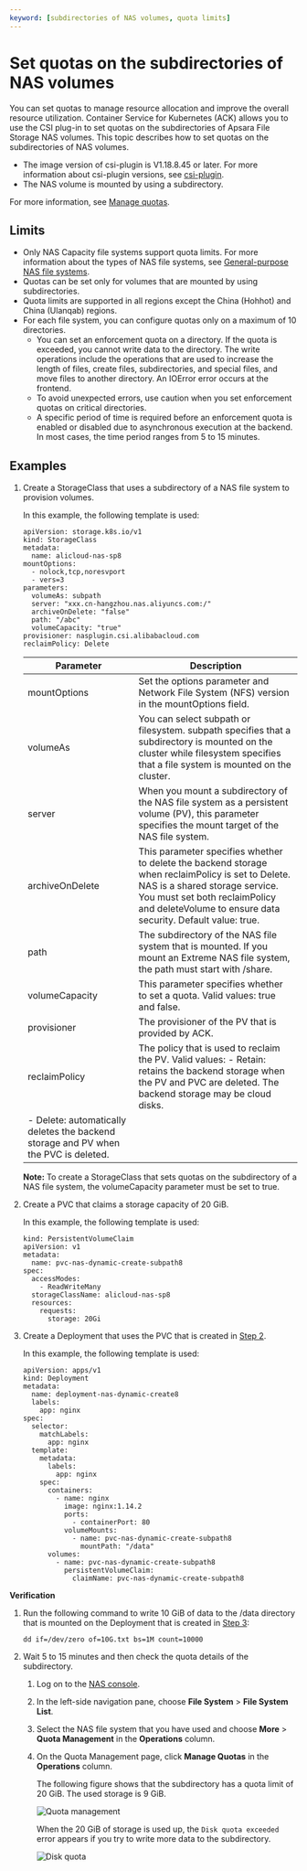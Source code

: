 ```yaml
---
keyword: [subdirectories of NAS volumes, quota limits]
---
```


# Set quotas on the subdirectories of NAS volumes

You can set quotas to manage resource allocation and improve the overall resource utilization. Container Service for Kubernetes \(ACK\) allows you to use the CSI plug-in to set quotas on the subdirectories of Apsara File Storage NAS volumes. This topic describes how to set quotas on the subdirectories of NAS volumes.

-   The image version of csi-plugin is V1.18.8.45 or later. For more information about csi-plugin versions, see [csi-plugin]().
-   The NAS volume is mounted by using a subdirectory.

For more information, see [Manage quotas]().

## Limits

-   Only NAS Capacity file systems support quota limits. For more information about the types of NAS file systems, see [General-purpose NAS file systems]().
-   Quotas can be set only for volumes that are mounted by using subdirectories.
-   Quota limits are supported in all regions except the China \(Hohhot\) and China \(Ulanqab\) regions.
-   For each file system, you can configure quotas only on a maximum of 10 directories.
    -   You can set an enforcement quota on a directory. If the quota is exceeded, you cannot write data to the directory. The write operations include the operations that are used to increase the length of files, create files, subdirectories, and special files, and move files to another directory. An IOError error occurs at the frontend.
    -   To avoid unexpected errors, use caution when you set enforcement quotas on critical directories.
    -   A specific period of time is required before an enforcement quota is enabled or disabled due to asynchronous execution at the backend. In most cases, the time period ranges from 5 to 15 minutes.

## Examples

1.  Create a StorageClass that uses a subdirectory of a NAS file system to provision volumes.

    In this example, the following template is used:

    ```
    apiVersion: storage.k8s.io/v1
    kind: StorageClass
    metadata:
      name: alicloud-nas-sp8
    mountOptions:
      - nolock,tcp,noresvport
      - vers=3
    parameters:
      volumeAs: subpath
      server: "xxx.cn-hangzhou.nas.aliyuncs.com:/"
      archiveOnDelete: "false"
      path: "/abc"
      volumeCapacity: "true"
    provisioner: nasplugin.csi.alibabacloud.com
    reclaimPolicy: Delete
    ```

    |Parameter|Description|
    |---------|-----------|
    |mountOptions|Set the options parameter and Network File System \(NFS\) version in the mountOptions field.|
    |volumeAs|You can select subpath or filesystem. subpath specifies that a subdirectory is mounted on the cluster while filesystem specifies that a file system is mounted on the cluster.|
    |server|When you mount a subdirectory of the NAS file system as a persistent volume \(PV\), this parameter specifies the mount target of the NAS file system.|
    |archiveOnDelete|This parameter specifies whether to delete the backend storage when reclaimPolicy is set to Delete. NAS is a shared storage service. You must set both reclaimPolicy and deleteVolume to ensure data security. Default value: true.|
    |path|The subdirectory of the NAS file system that is mounted. If you mount an Extreme NAS file system, the path must start with /share.|
    |volumeCapacity|This parameter specifies whether to set a quota. Valid values: true and false.|
    |provisioner|The provisioner of the PV that is provided by ACK.|
    |reclaimPolicy|The policy that is used to reclaim the PV. Valid values:    -   Retain: retains the backend storage when the PV and PVC are deleted. The backend storage may be cloud disks.
    -   Delete: automatically deletes the backend storage and PV when the PVC is deleted. |

    **Note:** To create a StorageClass that sets quotas on the subdirectory of a NAS file system, the volumeCapacity parameter must be set to true.

2.  Create a PVC that claims a storage capacity of 20 GiB.

    In this example, the following template is used:

    ```
    kind: PersistentVolumeClaim
    apiVersion: v1
    metadata:
      name: pvc-nas-dynamic-create-subpath8
    spec:
      accessModes:
        - ReadWriteMany
      storageClassName: alicloud-nas-sp8
      resources:
        requests:
          storage: 20Gi
    ```

3.  Create a Deployment that uses the PVC that is created in [Step 2](#step_h63_iin_svv).

    In this example, the following template is used:

    ```
    apiVersion: apps/v1
    kind: Deployment
    metadata:
      name: deployment-nas-dynamic-create8
      labels:
        app: nginx
    spec:
      selector:
        matchLabels:
          app: nginx
      template:
        metadata:
          labels:
            app: nginx
        spec:
          containers:
            - name: nginx
              image: nginx:1.14.2
              ports:
                - containerPort: 80
              volumeMounts:
                - name: pvc-nas-dynamic-create-subpath8
                  mountPath: "/data"
          volumes:
            - name: pvc-nas-dynamic-create-subpath8
              persistentVolumeClaim:
                claimName: pvc-nas-dynamic-create-subpath8
    ```


**Verification**

1.  Run the following command to write 10 GiB of data to the /data directory that is mounted on the Deployment that is created in [Step 3](#step_f1o_9un_06x):

    ```
    dd if=/dev/zero of=10G.txt bs=1M count=10000
    ```

2.  Wait 5 to 15 minutes and then check the quota details of the subdirectory.

    1.  Log on to the [NAS console](https://nas.console.aliyun.com/).

    2.  In the left-side navigation pane, choose **File System** \> **File System List**.

    3.  Select the NAS file system that you have used and choose **More** \> **Quota Management** in the **Operations** column.

    4.  On the Quota Management page, click **Manage Quotas** in the **Operations** column.

        The following figure shows that the subdirectory has a quota limit of 20 GiB. The used storage is 9 GiB.

        ![Quota management](https://static-aliyun-doc.oss-accelerate.aliyuncs.com/assets/img/en-US/2281579161/p254150.png)

        When the 20 GiB of storage is used up, the `Disk quota exceeded` error appears if you try to write more data to the subdirectory.

        ![Disk quota](https://static-aliyun-doc.oss-accelerate.aliyuncs.com/assets/img/en-US/2281579161/p254667.png)


